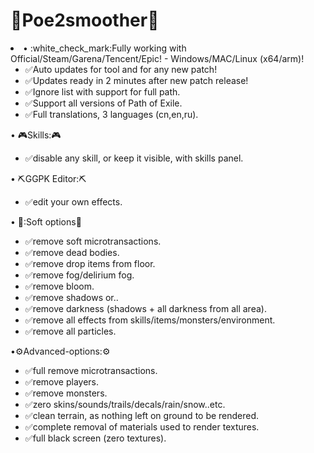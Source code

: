 # :pushpin:Poe2smoother:pushpin:

  <source src="[video.mp4](https://github.com/user-attachments/assets/6f29237d-7dd7-432d-b2dc-823c83e13286)" type="video/mp4">

<li>• :white_check_mark:Fully working with Official/Steam/Garena/Tencent/Epic! - Windows/MAC/Linux (x64/arm)!

- :white_check_mark:Auto updates for tool and for any new patch!
- :white_check_mark:Updates ready in 2 minutes after new patch release!
- :white_check_mark:Ignore list with support for full path.
- :white_check_mark:Support all versions of Path of Exile.
- :white_check_mark:Full translations, 3 languages (cn,en,ru).

• :video_game:Skills::video_game:
- :white_check_mark:disable any skill, or keep it visible, with skills panel.

• :pick:GGPK Editor::pick:
- :white_check_mark:edit your own effects.

• :wrench::Soft options:wrench:
- :white_check_mark:remove soft microtransactions.
- :white_check_mark:remove dead bodies.
- :white_check_mark:remove drop items from floor.
- :white_check_mark:remove fog/delirium fog.
- :white_check_mark:remove bloom.
- :white_check_mark:remove shadows or..
- :white_check_mark:remove darkness (shadows + all darkness from all area).
- :white_check_mark:remove all effects from skills/items/monsters/environment.
- :white_check_mark:remove all particles.

•:gear:Advanced-options::gear:
- :white_check_mark:full remove microtransactions.
- :white_check_mark:remove players.
- :white_check_mark:remove monsters.
- :white_check_mark:zero skins/sounds/trails/decals/rain/snow..etc.
- :white_check_mark:clean terrain, as nothing left on ground to be rendered.
- :white_check_mark:complete removal of materials used to render textures.
- :white_check_mark:full black screen (zero textures).</li>

